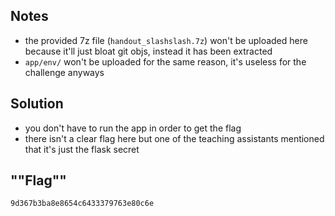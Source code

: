 ## Notes
* the provided 7z file (`handout_slashslash.7z`) won't be uploaded here because it'll just bloat git objs, instead it has been extracted
* `app/env/` won't be uploaded for the same reason, it's useless for the challenge anyways

## Solution
* you don't have to run the app in order to get the flag
* there isn't a clear flag here but one of the teaching assistants mentioned that it's just the flask secret

## ""Flag""
```
9d367b3ba8e8654c6433379763e80c6e
```
